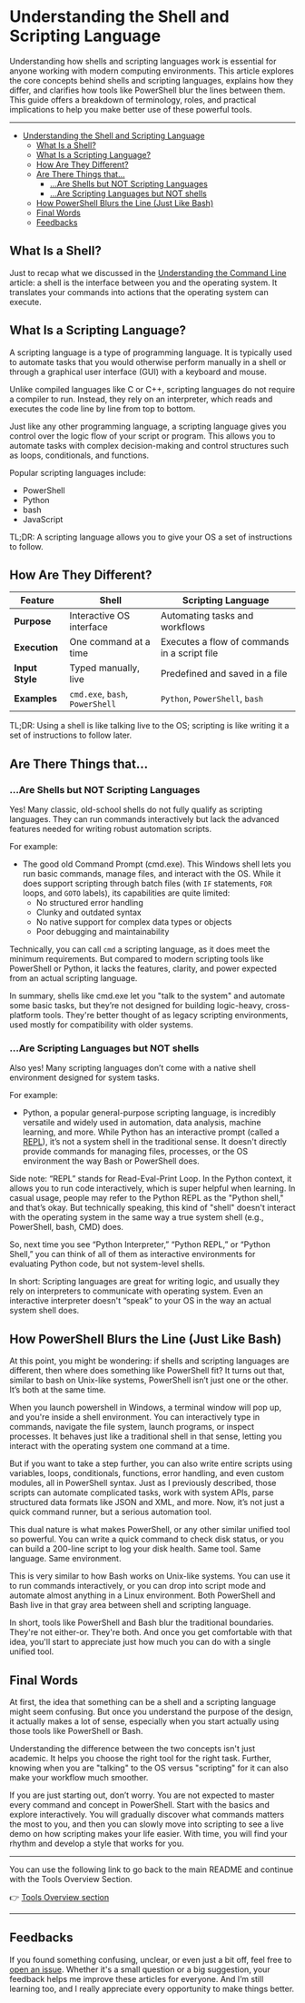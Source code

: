 # Understanding the Shell and Scripting Language

Understanding how shells and scripting languages work is essential for anyone working with modern computing environments. This article explores the core concepts behind shells and scripting languages, explains how they differ, and clarifies how tools like PowerShell blur the lines between them. This guide offers a breakdown of terminology, roles, and practical implications to help you make better use of these powerful tools.

---

- [Understanding the Shell and Scripting Language](#understanding-the-shell-and-scripting-language)
  - [What Is a Shell?](#what-is-a-shell)
  - [What Is a Scripting Language?](#what-is-a-scripting-language)
  - [How Are They Different?](#how-are-they-different)
  - [Are There Things that...](#are-there-things-that)
    - [...Are Shells but NOT Scripting Languages](#are-shells-but-not-scripting-languages)
    - [...Are Scripting Languages but NOT shells](#are-scripting-languages-but-not-shells)
  - [How PowerShell Blurs the Line (Just Like Bash)](#how-powershell-blurs-the-line-just-like-bash)
  - [Final Words](#final-words)
  - [Feedbacks](#feedbacks)

## What Is a Shell?

Just to recap what we discussed in the [Understanding the Command Line](./CoreElements_Intro.md) article: a shell is the interface between you and the operating system. It translates your commands into actions that the operating system can execute.

## What Is a Scripting Language?

A scripting language is a type of programming language. It is typically used to automate tasks that you would otherwise perform manually in a shell or through a graphical user interface (GUI) with a keyboard and mouse.

Unlike compiled languages like C or C++, scripting languages do not require a compiler to run. Instead, they rely on an interpreter, which reads and executes the code line by line from top to bottom.

Just like any other programming language, a scripting language gives you control over the logic flow of your script or program. This allows you to automate tasks with complex decision-making and control structures such as loops, conditionals, and functions.

Popular scripting languages include:

- PowerShell
- Python
- bash
- JavaScript

TL;DR: A scripting language allows you to give your OS a set of instructions to follow.

## How Are They Different?

| Feature         | Shell                           | Scripting Language                           |
| --------------- | ------------------------------- | -------------------------------------------- |
| **Purpose**     | Interactive OS interface        | Automating tasks and workflows               |
| **Execution**   | One command at a time           | Executes a flow of commands in a script file |
| **Input Style** | Typed manually, live            | Predefined and saved in a file               |
| **Examples**    | `cmd.exe`, `bash`, `PowerShell` | `Python`, `PowerShell`, `bash`               |

TL;DR: Using a shell is like talking live to the OS; scripting is like writing it a set of instructions to follow later.

<!-- prettier-ignore-start -->
<!-- markdownlint-disable-next-line -->
## Are There Things that...
<!-- prettier-ignore-end -->

### ...Are Shells but NOT Scripting Languages

Yes! Many classic, old-school shells do not fully qualify as scripting languages. They can run commands interactively but lack the advanced features needed for writing robust automation scripts.

For example:

- The good old Command Prompt (cmd.exe). This Windows shell lets you run basic commands, manage files, and interact with the OS. While it does support scripting through batch files (with `IF` statements, `FOR` loops, and `GOTO` labels), its capabilities are quite limited:
  - No structured error handling
  - Clunky and outdated syntax
  - No native support for complex data types or objects
  - Poor debugging and maintainability

Technically, you can call `cmd` a scripting language, as it does meet the minimum requirements. But compared to modern scripting tools like PowerShell or Python, it lacks the features, clarity, and power expected from an actual scripting language.

In summary, shells like cmd.exe let you "talk to the system" and automate some basic tasks, but they’re not designed for building logic-heavy, cross-platform tools. They're better thought of as legacy scripting environments, used mostly for compatibility with older systems.

### ...Are Scripting Languages but NOT shells

Also yes! Many scripting languages don’t come with a native shell environment designed for system tasks.

For example:

- Python, a popular general-purpose scripting language, is incredibly versatile and widely used in automation, data analysis, machine learning, and more. While Python has an interactive prompt (called a [REPL](https://realpython.com/python-repl/)), it’s not a system shell in the traditional sense. It doesn't directly provide commands for managing files, processes, or the OS environment the way Bash or PowerShell does.

Side note: “REPL” stands for Read-Eval-Print Loop. In the Python context, it allows you to run code interactively, which is super helpful when learning. In casual usage, people may refer to the Python REPL as the "Python shell," and that’s okay. But technically speaking, this kind of "shell" doesn't interact with the operating system in the same way a true system shell (e.g., PowerShell, bash, CMD) does.

So, next time you see “Python Interpreter,” “Python REPL,” or “Python Shell,” you can think of all of them as interactive environments for evaluating Python code, but not system-level shells.

In short: Scripting languages are great for writing logic, and usually they rely on interpreters to communicate with operating system. Even an interactive interpreter doesn't “speak” to your OS in the way an actual system shell does.

## How PowerShell Blurs the Line (Just Like Bash)

At this point, you might be wondering: if shells and scripting languages are different, then where does something like PowerShell fit? It turns out that, similar to bash on Unix-like systems, PowerShell isn’t just one or the other. It’s both at the same time.

When you launch powershell in Windows, a terminal window will pop up, and you're inside a shell environment. You can interactively type in commands, navigate the file system, launch programs, or inspect processes. It behaves just like a traditional shell in that sense, letting you interact with the operating system one command at a time.

But if you want to take a step further, you can also write entire scripts using variables, loops, conditionals, functions, error handling, and even custom modules, all in PowerShell syntax. Just as I previously described, those scripts can automate complicated tasks, work with system APIs, parse structured data formats like JSON and XML, and more. Now, it’s not just a quick command runner, but a serious automation tool.

This dual nature is what makes PowerShell, or any other similar unified tool so powerful. You can write a quick command to check disk status, or you can build a 200-line script to log your disk health. Same tool. Same language. Same environment.

This is very similar to how Bash works on Unix-like systems. You can use it to run commands interactively, or you can drop into script mode and automate almost anything in a Linux environment. Both PowerShell and Bash live in that gray area between shell and scripting language.

In short, tools like PowerShell and Bash blur the traditional boundaries. They're not either-or. They're both. And once you get comfortable with that idea, you'll start to appreciate just how much you can do with a single unified tool.

## Final Words

At first, the idea that something can be a shell and a scripting language might seem confusing. But once you understand the purpose of the design, it actually makes a lot of sense, especially when you start actually using those tools like PowerShell or Bash.

Understanding the difference between the two concepts isn't just academic. It helps you choose the right tool for the right task. Further, knowing when you are "talking" to the OS versus "scripting" for it can also make your workflow much smoother.

If you are just starting out, don’t worry. You are not expected to master every command and concept in PowerShell. Start with the basics and explore interactively. You will gradually discover what commands matters the most to you, and then you can slowly move into scripting to see a live demo on how scripting makes your life easier. With time, you will find your rhythm and develop a style that works for you.

---

You can use the following link to go back to the main README and continue with the Tools Overview Section.

👉 [Tools Overview section](../../README.md#tools-overview)

---

## Feedbacks

If you found something confusing, unclear, or even just a bit off, feel free to [open an issue](https://github.com/Alexander-556/PowerShellScripts/issues/new). Whether it's a small question or a big suggestion, your feedback helps me improve these articles for everyone. And I’m still learning too, and I really appreciate every opportunity to make things better.
